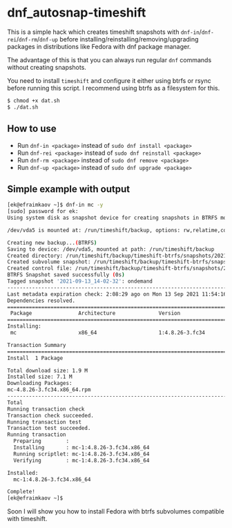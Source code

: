 # dnf_autosnap-timeshift

This is a simple hack which creates timeshift snapshots with `dnf-in`/`dnf-rei`/`dnf-rm`/`dnf-up` before installing/reinstalling/removing/upgrading packages in distributions like Fedora with dnf package manager.

The advantage of this is that you can always run regular `dnf` commands without creating snapshots.

You need to install `timeshift` and configure it either using btrfs or rsync before running this script. I recommend using btrfs as a filesystem for this.

```sh
$ chmod +x dat.sh
$ ./dat.sh
```
## How to use

* Run `dnf-in <package>` instead of `sudo dnf install <package>`
* Run `dnf-rei <package>` instead of `sudo dnf reinstall <package>`
* Run `dnf-rm <package>` instead of `sudo dnf remove <package>`
* Run `dnf-up <package>` instead of `sudo dnf upgrade <package>`

## Simple example with output

```sh
[ek@efraimkaov ~]$ dnf-in mc -y
[sudo] password for ek:
Using system disk as snapshot device for creating snapshots in BTRFS mode

/dev/vda5 is mounted at: /run/timeshift/backup, options: rw,relatime,compress=zstd:1,space_cache,subvolid=5,subvol=/

Creating new backup...(BTRFS)
Saving to device: /dev/vda5, mounted at path: /run/timeshift/backup
Created directory: /run/timeshift/backup/timeshift-btrfs/snapshots/2021-09-13_14-02-32
Created subvolume snapshot: /run/timeshift/backup/timeshift-btrfs/snapshots/2021-09-13_14-02-32/@
Created control file: /run/timeshift/backup/timeshift-btrfs/snapshots/2021-09-13_14-02-32/info.json
BTRFS Snapshot saved successfully (0s)
Tagged snapshot '2021-09-13_14-02-32': ondemand
------------------------------------------------------------------------------
Last metadata expiration check: 2:08:29 ago on Mon 13 Sep 2021 11:54:16 AM EEST.
Dependencies resolved.
====================================================================================================================
 Package               Architecture              Version                            Repository                 Size
====================================================================================================================
Installing:
 mc                    x86_64                    1:4.8.26-3.fc34                    fedora                    1.9 M

Transaction Summary
====================================================================================================================
Install  1 Package

Total download size: 1.9 M
Installed size: 7.1 M
Downloading Packages:
mc-4.8.26-3.fc34.x86_64.rpm                                                         716 kB/s | 1.9 MB     00:02    
--------------------------------------------------------------------------------------------------------------------
Total                                                                               491 kB/s | 1.9 MB     00:04     
Running transaction check
Transaction check succeeded.
Running transaction test
Transaction test succeeded.
Running transaction
  Preparing        :                                                                                            1/1 
  Installing       : mc-1:4.8.26-3.fc34.x86_64                                                                  1/1 
  Running scriptlet: mc-1:4.8.26-3.fc34.x86_64                                                                  1/1 
  Verifying        : mc-1:4.8.26-3.fc34.x86_64                                                                  1/1 

Installed:
  mc-1:4.8.26-3.fc34.x86_64                                                                                         

Complete!
[ek@efraimkaov ~]$
```

Soon I will show you how to install Fedora with btrfs subvolumes compatible with timeshift.

